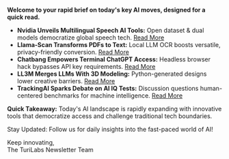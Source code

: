 **Welcome to your rapid brief on today's key AI moves, designed for a quick read.**

- **Nvidia Unveils Multilingual Speech AI Tools:** Open dataset & dual models democratize global speech tech. [Read More](https://blogs.nvidia.com/blog/speech-ai-dataset-models/)
- **Llama-Scan Transforms PDFs to Text:** Local LLM OCR boosts versatile, privacy-friendly conversion. [Read More](https://github.com/ngafar/llama-scan)
- **Chatbang Empowers Terminal ChatGPT Access:** Headless browser hack bypasses API key requirements. [Read More](https://github.com/ahmedhosssam/chatbang)
- **LL3M Merges LLMs With 3D Modeling:** Python-generated designs lower creative barriers. [Read More](https://threedle.github.io/ll3m/)
- **TrackingAI Sparks Debate on AI IQ Tests:** Discussion questions human-centered benchmarks for machine intelligence. [Read More](https://www.trackingai.org/home)

**Quick Takeaway:** Today's AI landscape is rapidly expanding with innovative tools that democratize access and challenge traditional tech boundaries.

Stay Updated: Follow us for daily insights into the fast-paced world of AI! 

Keep innovating,  
The TuriLabs Newsletter Team